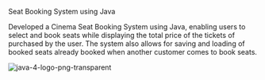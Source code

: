 Seat Booking System using Java

Developed a Cinema Seat Booking System using Java, enabling users to select and book seats while displaying the total price of the tickets of purchased by the user. The system also allows for saving and loading of booked seats already booked when another customer comes to book seats.

![java-4-logo-png-transparent](https://github.com/RochanaGodigamuwa/Theater-Booking-System-using-Java/assets/125296645/1cc785f0-5c20-458b-bb56-fa24d063c24f)
